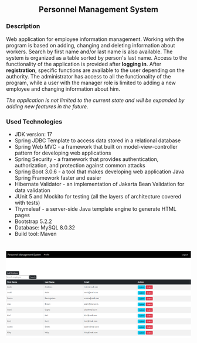 <h2 align="center">Personnel Management System</h2>

### Description
Web application for employee information management. Working with the program is based on adding, changing and deleting information about workers. Search by first name and/or last name is also available. The system is organized as a table sorted by person's last name. Access to the functionality of the application is provided after **logging in**.
After **registration**, specific functions are available to the user depending on the authority.
The administrator has access to all the functionality of the program, while a user with the manager role is limited to adding a new employee and changing information about him.

*The application is not limited to the current state and will be expanded by adding new features in the future.*

### Used Technologies

* JDK version: 17
* Spring JDBC Template to access data stored in a relational database
* Spring Web MVC - a framework that built on model-view-controller pattern for developing web applications
* Spring Security - a framework that provides authentication, authorization, and protection against common attacks
* Spring Boot 3.0.6 - a tool that makes developing web application Java Spring Framework faster and easier
* Hibernate Validator - an implementation of Jakarta Bean Validation for data validation
* JUnit 5 and Mockito for testing (all the layers of architecture covered with tests)
* Thymeleaf - a server-side Java template engine to generate HTML pages
* Bootstrap 5.2.2
* Database: MySQL 8.0.32
* Build tool: Maven

#
![](sql-scripts/personnel-management-system.png)



